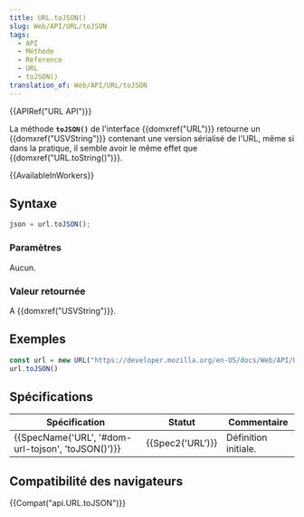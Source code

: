 ```yaml
---
title: URL.toJSON()
slug: Web/API/URL/toJSON
tags:
  - API
  - Méthode
  - Reference
  - URL
  - toJSON()
translation_of: Web/API/URL/toJSON
---
```

{{APIRef("URL API")}}

La méthode **`toJSON()`** de l'interface {{domxref("URL")}} retourne un {{domxref("USVString")}} contenant une version sérialisé de l'URL, même si dans la pratique, il semble avoir le même effet que {{domxref("URL.toString()")}}.

{{AvailableInWorkers}}

## Syntaxe

```js
json = url.toJSON();
```

### Paramètres

Aucun.

### Valeur retournée

A {{domxref("USVString")}}.

## Exemples

```js
const url = new URL("https://developer.mozilla.org/en-US/docs/Web/API/URL/toString");
url.toJSON()
```

## Spécifications

| Spécification                                                        | Statut               | Commentaire          |
| -------------------------------------------------------------------- | -------------------- | -------------------- |
| {{SpecName('URL', '#dom-url-tojson', 'toJSON()')}} | {{Spec2('URL')}} | Définition initiale. |

## Compatibilité des navigateurs

{{Compat("api.URL.toJSON")}}
